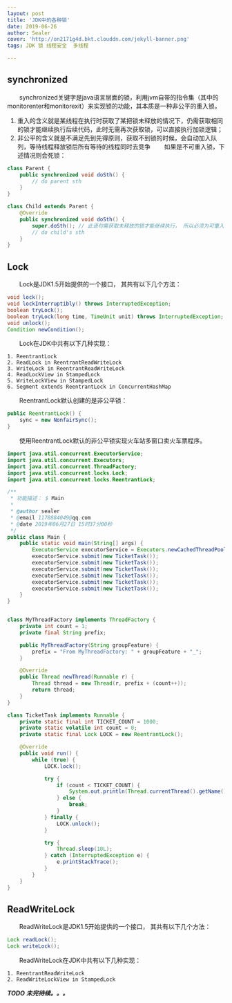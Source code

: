 ```yaml
---
layout: post
title: 'JDK中的各种锁'
date: 2019-06-26
author: Sealer
cover: 'http://on2171g4d.bkt.clouddn.com/jekyll-banner.png'
tags: JDK 锁 线程安全  多线程

---
```


## synchronized
　　synchronized关键字是java语言层面的锁，利用jvm自带的指令集（其中的monitorenter和monitorexit）来实现锁的功能，其本质是一种非公平的重入锁。

1. 重入的含义就是某线程在执行时获取了某把锁未释放的情况下，仍需获取相同的锁才能继续执行后续代码，此时无需再次获取锁，可以直接执行加锁逻辑； 
2. 非公平的含义就是不满足先到先得原则，获取不到锁的时候，会自动加入队列，等待线程释放锁后所有等待的线程同时去竞争
　　如果是不可重入锁，下述情况则会死锁：

```java
class Parent {
    public synchronized void doSth() {
        // do parent sth
    }
}

class Child extends Parent {
    @Override
    public synchronized void doSth() {
        super.doSth(); // 此语句需获取未释放的锁才能继续执行， 所以必须为可重入锁
        // do child's sth
    }
}
```

## Lock
　　Lock是JDK1.5开始提供的一个接口， 其共有以下几个方法：
```java
void lock();
void lockInterruptibly() throws InterruptedException;
boolean tryLock();
boolean tryLock(long time, TimeUnit unit) throws InterruptedException;
void unlock();
Condition newCondition();
```

　　Lock在JDK中共有以下几种实现：

    1. ReentrantLock
    2. ReadLock in ReentrantReadWriteLock
    3. WriteLock in ReentrantReadWriteLock
    4. ReadLockView in StampedLock
    5. WriteLockView in StampedLock
    6. Segment extends ReentrantLock in ConcurrentHashMap

　　ReentrantLock默认创建的是非公平锁：
```java
public ReentrantLock() {
    sync = new NonfairSync();
}
```

　　使用ReentrantLock默认的非公平锁实现火车站多窗口卖火车票程序。
```java
import java.util.concurrent.ExecutorService;
import java.util.concurrent.Executors;
import java.util.concurrent.ThreadFactory;
import java.util.concurrent.locks.Lock;
import java.util.concurrent.locks.ReentrantLock;

/**
 * 功能描述： $ Main
 *
 * @author sealer
 * @email 1178884049@qq.com
 * @date 2019年06月27日 15时37分00秒
 */
public class Main {
    public static void main(String[] args) {
        ExecutorService executorService = Executors.newCachedThreadPool(new MyThreadFactory("sell_tickets"));
        executorService.submit(new TicketTask());
        executorService.submit(new TicketTask());
        executorService.submit(new TicketTask());
        executorService.submit(new TicketTask());
        executorService.submit(new TicketTask());
        executorService.submit(new TicketTask());
    }
}


class MyThreadFactory implements ThreadFactory {
    private int count = 1;
    private final String prefix;

    public MyThreadFactory(String groupFeature) {
        prefix = "From MyThreadFactory: " + groupFeature + "_";
    }

    @Override
    public Thread newThread(Runnable r) {
        Thread thread = new Thread(r, prefix + (count++));
        return thread;
    }
}

class TicketTask implements Runnable {
    private static final int TICKET_COUNT = 1000;
    private static volatile int count = 0;
    private static final Lock LOCK = new ReentrantLock();

    @Override
    public void run() {
        while (true) {
            LOCK.lock();

            try {
                if (count < TICKET_COUNT) {
                    System.out.println(Thread.currentThread().getName() + " : 卖出第" + (++count) + "张票");
                } else {
                    break;
                }
            } finally {
                LOCK.unlock();
            }

            try {
                Thread.sleep(10L);
            } catch (InterruptedException e) {
                e.printStackTrace();
            }
        }
    }
}
```
## ReadWriteLock
　　ReadWriteLock是JDK1.5开始提供的一个接口， 其共有以下几个方法：
```java
Lock readLock();
Lock writeLock();
```

　　ReadWriteLock在JDK中共有以下几种实现：

    1. ReentrantReadWriteLock
    2. ReadWriteLockView in StampedLock

**_TODO 未完待续。。。_**
